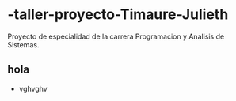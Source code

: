 # -taller-proyecto-Timaure-Julieth
Proyecto de especialidad de la carrera Programacion y Analisis de Sistemas.
## hola ##
* vghvghv

